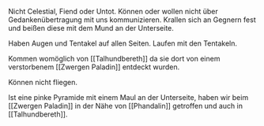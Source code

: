 Nicht Celestial, Fiend oder Untot. Können oder wollen nicht über Gedankenübertragung mit uns kommunizieren. Krallen sich an Gegnern fest und beißen diese mit dem Mund an der Unterseite.

Haben Augen und Tentakel auf allen Seiten. Laufen mit den Tentakeln.

Kommen womöglich von [[Talhundbereth]] da sie dort von einem verstorbenem [[Zwergen Paladin]] entdeckt wurden.

Können nicht fliegen.

Ist eine pinke Pyramide mit einem Maul an der Unterseite, haben wir beim [[Zwergen Paladin]] in der Nähe von [[Phandalin]] getroffen und auch in [[Talhundbereth]].